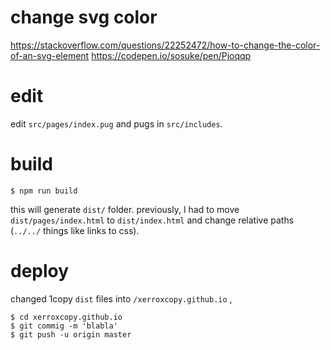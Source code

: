 # change svg color

https://stackoverflow.com/questions/22252472/how-to-change-the-color-of-an-svg-element
https://codepen.io/sosuke/pen/Pjoqqp

# edit

edit `src/pages/index.pug` and pugs in `src/includes`.

# build

```
$ npm run build
```

this will generate `dist/` folder. previously, I had to move `dist/pages/index.html` to `dist/index.html` and change relative paths (`../../` things like links to css).

# deploy

changed 1copy `dist` files into `/xerroxcopy.github.io` ,

```
$ cd xerroxcopy.github.io
$ git commig -m 'blabla'
$ git push -u origin master
```
